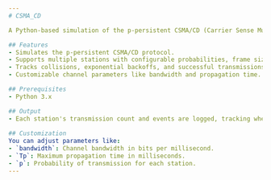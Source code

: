 ```yaml
---
# CSMA_CD

A Python-based simulation of the p-persistent CSMA/CD (Carrier Sense Multiple Access with Collision Detection) protocol, demonstrating the behavior of stations sharing a communication channel. The simulation showcases how collisions are detected, exponential backoff is applied, and data frames are transmitted.

## Features
- Simulates the p-persistent CSMA/CD protocol.
- Supports multiple stations with configurable probabilities, frame sizes, and backoff mechanisms.
- Tracks collisions, exponential backoffs, and successful transmissions.
- Customizable channel parameters like bandwidth and propagation time.

## Prerequisites
- Python 3.x

## Output
- Each station's transmission count and events are logged, tracking when collisions occur, backoff periods, and successful transmissions.
  
## Customization
You can adjust parameters like:
- `bandwidth`: Channel bandwidth in bits per millisecond.
- `Tp`: Maximum propagation time in milliseconds.
- `p`: Probability of transmission for each station.
---
```

